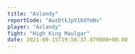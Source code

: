 ```yaml
---
title: "Aslandy"
reportCode: "AwzDtkJpV16dYmNv"
player: "Aslandy"
fight: "High King Maulgar"
date: 2021-09-15T19:58:37.879000+00:00
---
```

